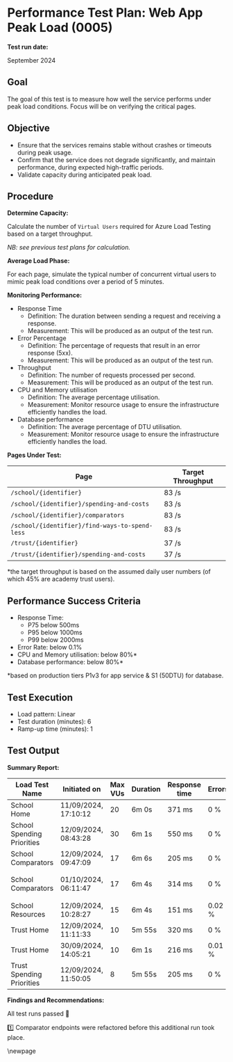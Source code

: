 ﻿# Performance Test Plan: Web App Peak Load (0005)

**Test run date:**

September 2024

## Goal

The goal of this test is to measure how well the service performs under peak load conditions. Focus will be on verifying the critical pages.

## Objective

- Ensure that the services remains stable without crashes or timeouts during peak usage.
- Confirm that the service does not degrade significantly, and maintain performance, during expected high-traffic periods.
- Validate capacity during anticipated peak load.

## Procedure

**Determine Capacity:**

Calculate the number of `Virtual Users` required for Azure Load Testing based on a target throughput.

_NB: see previous test plans for calculation._

**Average Load Phase:**

For each page, simulate the typical number of concurrent virtual users to mimic peak load conditions over a period of 5 minutes.

**Monitoring Performance:**

- Response Time
  - Definition: The duration between sending a request and receiving a response.
  - Measurement: This will be produced as an output of the test run.
- Error Percentage
  - Definition: The percentage of requests that result in an error response (5xx).
  - Measurement: This will be produced as an output of the test run.
- Throughput
  - Definition: The number of requests processed per second.
  - Measurement: This will be produced as an output of the test run.
- CPU and Memory utilisation
  - Definition: The average percentage utilisation.
  - Measurement: Monitor resource usage to ensure the infrastructure efficiently handles the load.
- Database performance
  - Definition: The average percentage of DTU utilisation.
  - Measurement: Monitor resource usage to ensure the infrastructure efficiently handles the load.

**Pages Under Test:**

| Page                                           | Target Throughput |
|------------------------------------------------|-------------------|
| `/school/{identifier}`                         | 83 /s             |
| `/school/{identifier}/spending-and-costs`      | 83 /s             |
| `/school/{identifier}/comparators`             | 83 /s             |
| `/school/{identifier}/find-ways-to-spend-less` | 83 /s             |
| `/trust/{identifier}`                          | 37 /s             |
| `/trust/{identifier}/spending-and-costs`       | 37 /s             |

*the target throughput is based on the assumed daily user numbers (of which 45% are academy trust users).

## Performance Success Criteria

- Response Time:
  - P75 below 500ms
  - P95 below 1000ms
  - P99 below 2000ms
- Error Rate: below 0.1%
- CPU and Memory utilisation: below 80%*
- Database performance: below 80%*

*based on production tiers P1v3 for app service & S1 (50DTU) for database.

## Test Execution

- Load pattern: Linear
- Test duration (minutes): 6
- Ramp-up time (minutes): 1

## Test Output

**Summary Report:**

<!-- take care with final separator line in piped table, as pandoc uses this for relative column widths -->
| Load Test Name             | Initiated on         | Max VUs | Duration | Response time | Errors | Throughput | Result      |
|----------------------------|----------------------|---------|----------|---------------|--------|------------|-------------|
| School Home                | 11/09/2024, 17:10:12 | 20      | 6m 0s    | 371 ms        | 0 %    | 60.85 /s   | [✅ Passed](https://portal.azure.com/#blade/Microsoft_Azure_CloudNativeTesting/NewReport/resourceId/%2Fsubscriptions%2Fa5c0a8d7-a54d-4a6d-ab79-4ca64a3b750f%2Fresourcegroups%2Fs198t01-ebis-perf-tests%2Fproviders%2Fmicrosoft.loadtestservice%2Floadtests%2Fs198t01-load-tests/testId/c661f194-eb06-4513-82fc-a3234deca16e/testRunId/c661f194-eb06-4513-82fc-a3234deca5ad)     |
| School Spending Priorities | 12/09/2024, 08:43:28 | 30      | 6m 1s    | 550 ms        | 0 %    | 66.03 /s   | [✅ Passed](https://portal.azure.com/#blade/Microsoft_Azure_CloudNativeTesting/NewReport/resourceId/%2Fsubscriptions%2Fa5c0a8d7-a54d-4a6d-ab79-4ca64a3b750f%2Fresourcegroups%2Fs198t01-ebis-perf-tests%2Fproviders%2Fmicrosoft.loadtestservice%2Floadtests%2Fs198t01-load-tests/testId/c661f194-eb06-4513-82fc-a3234deca4ae/testRunId/b96b13a1-fc89-4134-be13-f9ae4011361c)     |
| School Comparators         | 12/09/2024, 09:47:09 | 17      | 6m 6s    | 205 ms        | 0 %    | 89.17 /s   | [✅ Passed](https://portal.azure.com/#blade/Microsoft_Azure_CloudNativeTesting/NewReport/resourceId/%2Fsubscriptions%2Fa5c0a8d7-a54d-4a6d-ab79-4ca64a3b750f%2Fresourcegroups%2Fs198t01-ebis-perf-tests%2Fproviders%2Fmicrosoft.loadtestservice%2Floadtests%2Fs198t01-load-tests/testId/c661f194-eb06-4513-82fc-a3234deca344/testRunId/d550e583-5f7a-442c-a078-fc75f69be637)     |
| School Comparators         | 01/10/2024, 06:11:47 | 17      | 6m 4s    | 314 ms        | 0 %    | 59.12 /s   | [✅ Passed](https://portal.azure.com/#blade/Microsoft_Azure_CloudNativeTesting/NewReport/resourceId/%2Fsubscriptions%2Fa5c0a8d7-a54d-4a6d-ab79-4ca64a3b750f%2Fresourcegroups%2Fs198t01-ebis-perf-tests%2Fproviders%2Fmicrosoft.loadtestservice%2Floadtests%2Fs198t01-load-tests/testId/c661f194-eb06-4513-82fc-a3234deca344/testRunId/c2fd3225-1cba-4ef0-8fb3-13761161c06d) 1️⃣ |
| School Resources           | 12/09/2024, 10:28:27 | 15      | 6m 4s    | 151 ms        | 0.02 % | 97.71 /s   | [✅ Passed](https://portal.azure.com/#blade/Microsoft_Azure_CloudNativeTesting/NewReport/resourceId/%2Fsubscriptions%2Fa5c0a8d7-a54d-4a6d-ab79-4ca64a3b750f%2Fresourcegroups%2Fs198t01-ebis-perf-tests%2Fproviders%2Fmicrosoft.loadtestservice%2Floadtests%2Fs198t01-load-tests/testId/c661f194-eb06-4513-82fc-a3234deca3fe/testRunId/e815efe0-0aa3-4d21-b65b-c1d9fe79d060)     |
| Trust Home                 | 12/09/2024, 11:11:33 | 10      | 5m 55s   | 320 ms        | 0 %    | 44.47 /s   | [✅ Passed](https://portal.azure.com/#blade/Microsoft_Azure_CloudNativeTesting/NewReport/resourceId/%2Fsubscriptions%2Fa5c0a8d7-a54d-4a6d-ab79-4ca64a3b750f%2Fresourcegroups%2Fs198t01-ebis-perf-tests%2Fproviders%2Fmicrosoft.loadtestservice%2Floadtests%2Fs198t01-load-tests/testId/c661f194-eb06-4513-82fc-a3234deca6d0/testRunId/e815efe0-0aa3-4d21-b65b-c1d9fe79d4a9)     |
| Trust Home                 | 30/09/2024, 14:05:21 | 10      | 6m 1s    | 216 ms        | 0.01 % | 48.66 /s   | [✅ Passed](https://portal.azure.com/#blade/Microsoft_Azure_CloudNativeTesting/NewReport/resourceId/%2Fsubscriptions%2Fa5c0a8d7-a54d-4a6d-ab79-4ca64a3b750f%2Fresourcegroups%2Fs198t01-ebis-perf-tests%2Fproviders%2Fmicrosoft.loadtestservice%2Floadtests%2Fs198t01-load-tests/testId/c661f194-eb06-4513-82fc-a3234deca6d0/testRunId/6c5dabf3-8941-44e3-bf4e-0ad905a4c09c)     |
| Trust Spending Priorities  | 12/09/2024, 11:50:05 | 8       | 5m 55s   | 205 ms        | 0 %    | 44.68 /s   | [✅ Passed](https://portal.azure.com/#blade/Microsoft_Azure_CloudNativeTesting/NewReport/resourceId/%2Fsubscriptions%2Fa5c0a8d7-a54d-4a6d-ab79-4ca64a3b750f%2Fresourcegroups%2Fs198t01-ebis-perf-tests%2Fproviders%2Fmicrosoft.loadtestservice%2Floadtests%2Fs198t01-load-tests/testId/c661f194-eb06-4513-82fc-a3234deca6fd/testRunId/e815efe0-0aa3-4d21-b65b-c1d9fe79dddf)     |

**Findings and Recommendations:**

All test runs passed 💯

1️⃣ Comparator endpoints were refactored before this additional run took place.

<!-- Leave the rest of this page blank -->
\newpage
